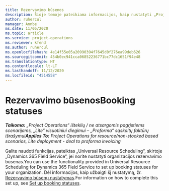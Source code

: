 ```yaml
---
title: Rezervavimo būsenos
description: Šioje temoje pateikiama informacijos, kaip nustatyti „Project Operations” rezervavimo būsenas, nuoroda.
author: ruhercul
manager: Annbe
ms.date: 11/05/2020
ms.topic: article
ms.service: project-operations
ms.reviewer: kfend
ms.author: ruhercul
ms.openlocfilehash: 4e14f55e05a20990394f7645d0f276ea99deb626
ms.sourcegitcommit: 454b0ec941cca06852236771bc77dc1651f94e48
ms.translationtype: HT
ms.contentlocale: lt-LT
ms.lasthandoff: 11/12/2020
ms.locfileid: "4514558"
---
```

# <a name="booking-statuses"></a><span data-ttu-id="fff63-103">Rezervavimo būsenos</span><span class="sxs-lookup"><span data-stu-id="fff63-103">Booking statuses</span></span>

<span data-ttu-id="fff63-104">_**Taikoma:** „Project Operations“ išteklių / ne atsargomis pagrįstiems scenarijams, „Lite“ visuotiniui diegimui – „Proforma“ sąskaitų faktūrų išrašymui_</span><span class="sxs-lookup"><span data-stu-id="fff63-104">_**Applies To:** Project Operations for resource/non-stocked based scenarios, Lite deployment - deal to proforma invoicing_</span></span>

<span data-ttu-id="fff63-105">Galite naudoti funkcijas, pateiktas „Universal Resource Scheduling“, skirtoje „Dynamics 365 Field Service“, jei norite nustatyti organizacijos rezervavimo būsenas.</span><span class="sxs-lookup"><span data-stu-id="fff63-105">You can use the functionality provided in Universal Resource Scheduling for Dynamics 365 Field Service to set up booking statuses for your organization.</span></span> <span data-ttu-id="fff63-106">Dėl informacijos, kaip užbaigti šį nustatymą, žr. [Rezervavimo būsenų nustatymas](https://docs.microsoft.com/dynamics365/field-service/set-up-booking-statuses).</span><span class="sxs-lookup"><span data-stu-id="fff63-106">For information on how to complete this set up, see [Set up booking statuses](https://docs.microsoft.com/dynamics365/field-service/set-up-booking-statuses).</span></span>
